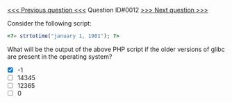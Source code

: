[<<< Previous question <<<](0011.md)  Question ID#0012 [>>> Next question >>>](0013.md) 

Consider the following script:

```php
<?= strtotime("january 1, 1901"); ?>

```

What will be the output of the above PHP script if the older versions of glibc are present in the operating system?

- [x] -1
- [ ] 14345
- [ ] 12365
- [ ] 0
